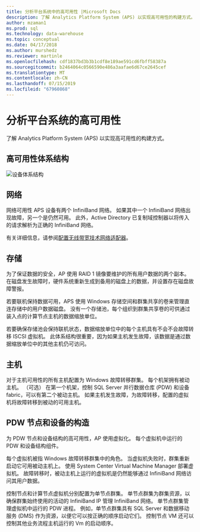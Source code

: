 ```yaml
---
title: 分析平台系统中的高可用性 |Microsoft Docs
description: 了解 Analytics Platform System (APS) 以实现高可用性的构建方式。
author: mzaman1
ms.prod: sql
ms.technology: data-warehouse
ms.topic: conceptual
ms.date: 04/17/2018
ms.author: murshedz
ms.reviewer: martinle
ms.openlocfilehash: cdf1837bd3b3b1cdf8e189ae591cd6fbff58387a
ms.sourcegitcommit: b2464064c0566590e486a3aafae6d67ce2645cef
ms.translationtype: MT
ms.contentlocale: zh-CN
ms.lasthandoff: 07/15/2019
ms.locfileid: "67960868"
---
```

# <a name="analytics-platform-system-high-availability"></a>分析平台系统的高可用性
了解 Analytics Platform System (APS) 以实现高可用性的构建方式。  
  
## <a name="high-availability-architecture"></a>高可用性体系结构  
![设备体系结构](media/appliance-architecture.png "设备体系结构")  
  
## <a name="network"></a>网络  
网络可用性 APS 设备有两个 InfiniBand 网络。 如果其中一个 InfiniBand 网络出现故障，另一个是仍然可用。 此外，Active Directory 已复制域控制器以将传入的请求解析为正确的 InfiniBand 网络。  
  
有关详细信息，请参阅[配置无线带宽技术网络适配器](configure-infiniband-network-adapters.md)。  
  
## <a name="storage"></a>存储  
为了保证数据的安全，AP 使用 RAID 1 镜像要维护的所有用户数据的两个副本。 在磁盘发生故障时，硬件系统重新生成到备用的磁盘上的数据，并设置存在磁盘故障警报。  
  
若要联机保持数据可用，APS 使用 Windows 存储空间和群集共享的卷来管理直连存储中的用户数据磁盘。 没有一个存储池，每个组织到群集共享卷的可供通过装入点的计算节点主机的数据缩放单位。  
  
若要确保存储池会保持联机状态，数据缩放单位中的每个主机具有不会不会故障转移 ISCSI 虚拟机。 此体系结构很重要，因为如果主机发生故障，该数据是通过数据缩放单位中的其他主机仍可访问。  
  
## <a name="hosts"></a>主机  
对于主机可用性的所有主机配置为 Windows 故障转移群集。 每个机架拥有被动主机。 （可选） 在第一个机架，控制 SQL Server 并行数据仓库 (PDW) 和设备 fabric，可以有第二个被动主机。 如果主机发生故障，为故障转移，配置的虚拟机将故障转移到被动的可用主机。  
  
## <a name="pdw-nodes-and-appliance-fabric"></a>PDW 节点和设备的构造  
为 PDW 节点和设备结构的高可用性，AP 使用虚拟化。 每个虚拟机中运行的 PDW 和设备结构组件。  
  
每个虚拟机被指 Windows 故障转移群集中的角色。 当虚拟机失败时，群集重新启动它可用被动主机上。 使用 System Center Virtual Machine Manager 部署虚拟机。 故障转移时，被动主机上运行的虚拟机是仍然能够通过 InfiniBand 网络访问其用户数据。  
  
控制节点和计算节点虚拟机分别配置为单节点群集。 单节点群集为群集资源，以确保群集始终使用的活动的 InfiniBand IP 管理 InfiniBand 网络。 单节点群集管理虚拟机中运行的 PDW 进程。 例如，单节点群集具有 SQL Server 和数据移动服务 (DMS) 作为资源，以便它可以按正确的顺序启动它们。 控制节点 VM 还可以控制其他业务流程主机运行的 Vm 的启动顺序。  
  
